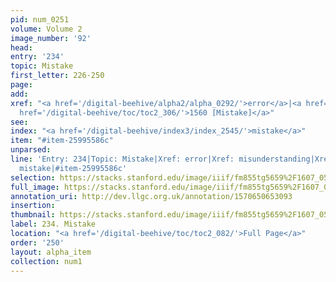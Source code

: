 ```yaml
---
pid: num_0251
volume: Volume 2
image_number: '92'
head: 
entry: '234'
topic: Mistake
first_letter: 226-250
page: 
add: 
xref: "<a href='/digital-beehive/alpha2/alpha_0292/'>error</a>|<a href='/digital-beehive/alpha5/num_0122/'>misunderstanding</a>|<a
  href='/digital-beehive/toc/toc2_306/'>1560 [Mistake]</a>"
see: 
index: "<a href='/digital-beehive/index3/index_2545/'>mistake</a>"
item: "#item-25995586c"
unparsed: 
line: 'Entry: 234|Topic: Mistake|Xref: error|Xref: misunderstanding|Xref: 1560 [Mistake]|Index:
  mistake|#item-25995586c'
selection: https://stacks.stanford.edu/image/iiif/fm855tg5659%2F1607_0559/865,1925,2866,602/full/0/default.jpg
full_image: https://stacks.stanford.edu/image/iiif/fm855tg5659%2F1607_0559/full/full/0/default.jpg
annotation_uri: http://dev.llgc.org.uk/annotation/1570650653093
insertion: 
thumbnail: https://stacks.stanford.edu/image/iiif/fm855tg5659%2F1607_0559/865,1925,600,180/250,/0/default.jpg
label: 234. Mistake
location: "<a href='/digital-beehive/toc/toc2_082/'>Full Page</a>"
order: '250'
layout: alpha_item
collection: num1
---
```


